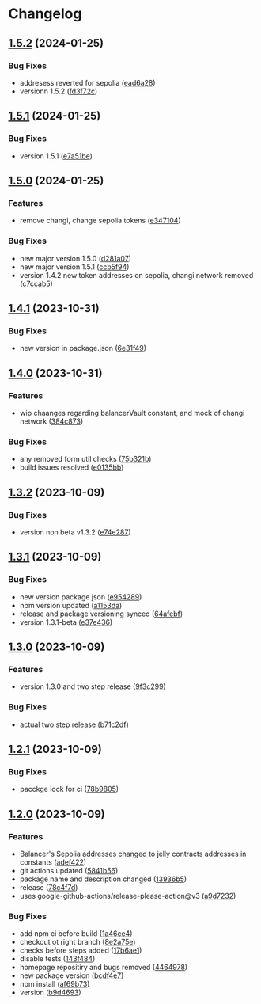 # Changelog

## [1.5.2](https://github.com/MVPWorkshop/jelly-verse-sdk/compare/v1.5.1...v1.5.2) (2024-01-25)


### Bug Fixes

* addresess reverted for sepolia ([ead6a28](https://github.com/MVPWorkshop/jelly-verse-sdk/commit/ead6a28e31261080e30933ec4024b6d930e9b4f2))
* versionn 1.5.2 ([fd3f72c](https://github.com/MVPWorkshop/jelly-verse-sdk/commit/fd3f72c37df4707f2b2399b69aa6903c2980a183))

## [1.5.1](https://github.com/MVPWorkshop/jelly-verse-sdk/compare/v1.5.0...v1.5.1) (2024-01-25)


### Bug Fixes

* version 1.5.1 ([e7a51be](https://github.com/MVPWorkshop/jelly-verse-sdk/commit/e7a51be7570cb8d4d305b953f017f3ec7ddbcaed))

## [1.5.0](https://github.com/MVPWorkshop/jelly-verse-sdk/compare/v1.4.1...v1.5.0) (2024-01-25)


### Features

* remove changi, change sepolia tokens ([e347104](https://github.com/MVPWorkshop/jelly-verse-sdk/commit/e347104d0c1ec4a8371e89115f6d88e743c6d917))


### Bug Fixes

* new major version 1.5.0 ([d281a07](https://github.com/MVPWorkshop/jelly-verse-sdk/commit/d281a07c3e5b1263d471e3bbc0c4265884e6f7ad))
* new major version 1.5.1 ([ccb5f94](https://github.com/MVPWorkshop/jelly-verse-sdk/commit/ccb5f94b968d7c6c60d1ea89e91ed557aa9c3b4c))
* version 1.4.2 new token addresses on sepolia, changi network removed ([c7ccab5](https://github.com/MVPWorkshop/jelly-verse-sdk/commit/c7ccab59cc5acda05f02f1d746ff5f223bc615af))

## [1.4.1](https://github.com/MVPWorkshop/jelly-verse-sdk/compare/v1.4.0...v1.4.1) (2023-10-31)


### Bug Fixes

* new version in package.json ([6e31f49](https://github.com/MVPWorkshop/jelly-verse-sdk/commit/6e31f49eb39a4adb36ab2d391504f4b1213e654d))

## [1.4.0](https://github.com/MVPWorkshop/jelly-verse-sdk/compare/v1.3.2...v1.4.0) (2023-10-31)


### Features

* wip chaanges regarding balancerVault constant, and mock of changi network ([384c873](https://github.com/MVPWorkshop/jelly-verse-sdk/commit/384c873a61fd050572537f5216e44294a4eb8ff7))


### Bug Fixes

* any removed form util checks ([75b321b](https://github.com/MVPWorkshop/jelly-verse-sdk/commit/75b321b24e854ef3efa23486839344100d2f76df))
* build issues resolved ([e0135bb](https://github.com/MVPWorkshop/jelly-verse-sdk/commit/e0135bbca9d2553f85ef70ed85da7a435e9a8e08))

## [1.3.2](https://github.com/MVPWorkshop/jelly-verse-sdk/compare/v1.3.1...v1.3.2) (2023-10-09)


### Bug Fixes

* version non beta v1.3.2 ([e74e287](https://github.com/MVPWorkshop/jelly-verse-sdk/commit/e74e2872ce6c8354c17204b05839df9744999459))

## [1.3.1](https://github.com/MVPWorkshop/jelly-verse-sdk/compare/v1.3.0...v1.3.1) (2023-10-09)


### Bug Fixes

* new version package json ([e954289](https://github.com/MVPWorkshop/jelly-verse-sdk/commit/e954289a6114c54144c18b1930c91bcb0271ab3f))
* npm version updated ([a1153da](https://github.com/MVPWorkshop/jelly-verse-sdk/commit/a1153dabbdaf91644c6cb4ec7ddf9e062de044d6))
* release and package versioning synced ([64afebf](https://github.com/MVPWorkshop/jelly-verse-sdk/commit/64afebf436f8deaa125755d41c19b33b7321ee5b))
* version 1.3.1-beta ([e37e436](https://github.com/MVPWorkshop/jelly-verse-sdk/commit/e37e436d3fdc301130a50ce15eee38c11af52c24))

## [1.3.0](https://github.com/MVPWorkshop/jelly-verse-sdk/compare/v1.2.1...v1.3.0) (2023-10-09)


### Features

* version 1.3.0 and two step release ([9f3c299](https://github.com/MVPWorkshop/jelly-verse-sdk/commit/9f3c299ba74198702650f7ae188079f7a2066e9f))


### Bug Fixes

* actual two step release ([b71c2df](https://github.com/MVPWorkshop/jelly-verse-sdk/commit/b71c2df1d72fd4c5b200fb7f9684e06ea2730793))

## [1.2.1](https://github.com/MVPWorkshop/jelly-verse-sdk/compare/v1.2.0...v1.2.1) (2023-10-09)


### Bug Fixes

* pacckge lock for ci ([78b9805](https://github.com/MVPWorkshop/jelly-verse-sdk/commit/78b9805c4af78477d53aa1698d02c0a614d07fed))

## [1.2.0](https://github.com/MVPWorkshop/jelly-verse-sdk/compare/v1.1.5...v1.2.0) (2023-10-09)


### Features

* Balancer's Sepolia addresses changed to jelly contracts addresses in constants ([adef422](https://github.com/MVPWorkshop/jelly-verse-sdk/commit/adef422db36c7c814e222390334a4257de78373a))
* git actions updated ([5841b56](https://github.com/MVPWorkshop/jelly-verse-sdk/commit/5841b56bbd918fc2761848de87279159ac3ddd7e))
* package name and description changed ([13936b5](https://github.com/MVPWorkshop/jelly-verse-sdk/commit/13936b5bc161b4adeb88bf51d99add7f1078912e))
* release ([78c4f7d](https://github.com/MVPWorkshop/jelly-verse-sdk/commit/78c4f7d8923648c844bccb7337d75e4e0d626b6d))
* uses google-github-actions/release-please-action@v3 ([a9d7232](https://github.com/MVPWorkshop/jelly-verse-sdk/commit/a9d72324a4e4b7126ef3896a132a0d7575a0aeca))


### Bug Fixes

* add npm ci before build ([1a46ce4](https://github.com/MVPWorkshop/jelly-verse-sdk/commit/1a46ce41bbd74a68f29a3eb19e35164fc66ff0da))
* checkout ot right branch ([8e2a75e](https://github.com/MVPWorkshop/jelly-verse-sdk/commit/8e2a75e2e0bafd9b2eaec909dd85ad6c928dba01))
* checks before steps added ([17b6ae1](https://github.com/MVPWorkshop/jelly-verse-sdk/commit/17b6ae15f4732ecce727ee5564b4b8a05c2ce408))
* disable tests ([143f484](https://github.com/MVPWorkshop/jelly-verse-sdk/commit/143f48430912035abc30d55ecff23f66b594cdb2))
* homepage repositiry and bugs removed ([4464978](https://github.com/MVPWorkshop/jelly-verse-sdk/commit/4464978645b8e5ff8b15406a5e772412575ac439))
* new  package version ([bcdf4e7](https://github.com/MVPWorkshop/jelly-verse-sdk/commit/bcdf4e7902963f7302bb348bef965a20a123cac8))
* npm install ([af69b73](https://github.com/MVPWorkshop/jelly-verse-sdk/commit/af69b73bcf949f12e80214cb31cb00b488608c07))
* version ([b9d4693](https://github.com/MVPWorkshop/jelly-verse-sdk/commit/b9d46935864b853fbf550edab0832dffd79c8945))
